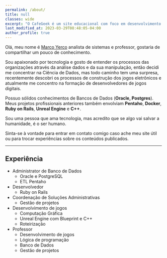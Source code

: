 ```yaml
---
permalink: /about/
title: null
classes: wide
excerpt: "O CafeGeek é um site educacional com foco em desenvolvimento de jogos digitais."
last_modified_at: 2023-03-29T08:48:05-04:00
author_profile: true
---
```


Olá, meu nome é [Marco Yerco](mailto:cafegeekedu@gmail.com) analista de sistemas e professor, gostaria de compartilhar um pouco de conhecimento.

Sou apaixonado por tecnologia e gosto de entender os processos das organizações através da análise dados e da sua manipulação, então decidi me concentrar na Ciência de Dados, mas todo caminho tem uma surpresa, recentemente descobri os processos de construção dos jogos eletrônicos e atualmente me concentro na formação de desenvolvedores de jogos digitais.

Possuo sólidos conhecimentos de Bancos de Dados (**Oracle, Postgres**). Meus projetos profissionais anteriores também envolviam **Pentaho**, **Docker**, **Ruby on Rails**, **Unreal Engine** e **C++**.

Sou uma pessoa que ama tecnologia, mas acredito que se algo vai salvar a humanidade, é o ser humano.

Sinta-se à vontade para entrar em contato comigo caso ache meu site útil ou para trocar experiências sobre os conteúdos publicados.

***

## Experiência

- Administrator de Banco de Dados
  - Oracle e PostgreSQL
  - ETL Pentaho
- Desenvolvedor
  - Ruby on Rails
- Coordenação de Soluções Administrativas
  - Gestão de projetos
- Desenvolvimento de jogos
  - Computação Gráfica
  - Unreal Engine com Blueprint e C++
  - Roteirização
- Professor
  - Desenvolvimento de jogos
  - Lógica de programação
  - Banco de Dados
  - Gestão de projetos
